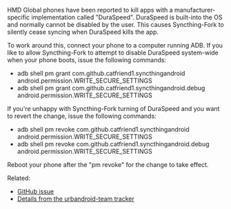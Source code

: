 HMD Global phones have been reported to kill apps with a manufacturer-specific implementation called "DuraSpeed". DuraSpeed is built-into the OS and normally cannot be disabled by the user. This causes Syncthing-Fork to silently cease syncing when DuraSpeed kills the app.

To work around this, connect your phone to a computer running ADB.
If you like to allow Syncthing-Fork to attempt to disable DuraSpeed system-wide when your phone boots, issue the following commands:

* adb shell pm grant com.github.catfriend1.syncthingandroid android.permission.WRITE_SECURE_SETTINGS
* adb shell pm grant com.github.catfriend1.syncthingandroid.debug android.permission.WRITE_SECURE_SETTINGS

If you're unhappy with Syncthing-Fork turning of DuraSpeed and you want to revert the change, issue the following commands:

* adb shell pm revoke com.github.catfriend1.syncthingandroid android.permission.WRITE_SECURE_SETTINGS
* adb shell pm revoke com.github.catfriend1.syncthingandroid.debug android.permission.WRITE_SECURE_SETTINGS

Reboot your phone after the "pm revoke" for the change to take effect.

Related:
- [GitHub issue](https://github.com/Catfriend1/syncthing-android/issues/404)
- [Details from the urbandroid-team tracker](https://github.com/urbandroid-team/dont-kill-my-app/issues/57)
